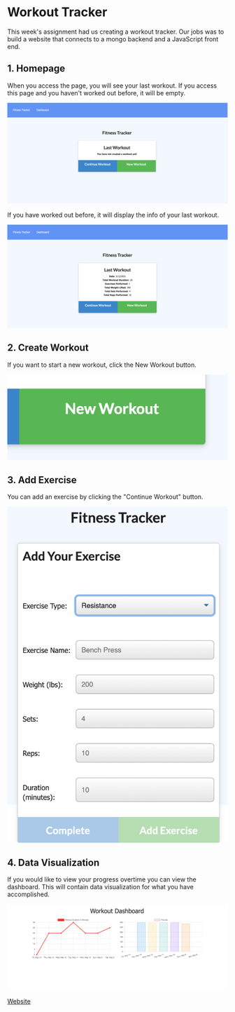 # Workout Tracker

This week's assignment had us creating a workout tracker. Our jobs was to build a website that connects to a mongo backend and a JavaScript front end. 

## 1. Homepage 

When you access the page, you will see your last workout. If you access this page and you haven't worked out before, it will be empty.

![ImageOfEmptyHome](./images/emptyHome.png)

If you have worked out before, it will display the info of your last workout. 

![ImageOfFullhome](./images/fullHome.png)

## 2. Create Workout

If you want to start a new workout, click the New Workout button. 

![ImageOfnewWorkoutButton](./images/newWorkoutButton.png)

## 3. Add Exercise

You can add an exercise by clicking the "Continue Workout" button.

![ImageOfaddExercise](./images/addExercise.png)

## 4. Data Visualization 

If you would like to view your progress overtime you can view the dashboard. This will contain data visualization for what you have accomplished. 

![ImageofDataViz](./images/dataViz.png)

[Website](https://progressive-web.herokuapp.com/)